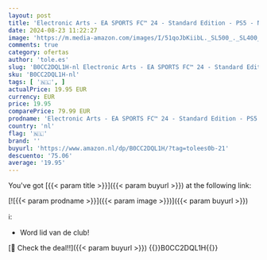 ```yaml
---
layout: post
title: 'Electronic Arts - EA SPORTS FC™ 24 - Standard Edition - PS5 - NL Versie'
date: 2024-08-23 11:22:27
image: 'https://m.media-amazon.com/images/I/51qoJbKiibL._SL500_._SL400_.jpg'
comments: true
category: ofertas
author: 'tole.es'
slug: 'B0CC2DQL1H-nl Electronic Arts - EA SPORTS FC™ 24 - Standard Edition -...'
sku: 'B0CC2DQL1H-nl'
tags: [ '🇳🇱', ]
actualPrice: 19.95 EUR
currency: EUR
price: 19.95
comparePrice: 79.99 EUR
prodname: 'Electronic Arts - EA SPORTS FC™ 24 - Standard Edition - PS5 - NL Versie'
country: 'nl'
flag: '🇳🇱'
brand: ''
buyurl: 'https://www.amazon.nl/dp/B0CC2DQL1H/?tag=tolees0b-21'
descuento: '75.06'
average: '19.95'
---
```


You've got [{{< param title >}}]({{< param buyurl >}}) at the following link:

[![{{< param prodname >}}]({{< param image >}})]({{< param buyurl >}})

ℹ️:

- Word lid van de club!

[🛒 Check the deal!!]({{< param buyurl >}})
{{<world>}}B0CC2DQL1H{{</world>}}
